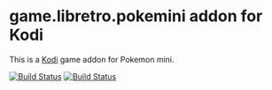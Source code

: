 # game.libretro.pokemini addon for Kodi

This is a [Kodi](http://kodi.tv) game addon for Pokemon mini.

[![Build Status](https://travis-ci.org/kodi-game/game.libretro.pokemini?branch=master)](https://travis-ci.org/kodi-game/game.libretro.pokemini)
[![Build Status](https://ci.appveyor.com/api/projects/status/github/kodi-game/game.libretro.pokemini?svg=true)](https://ci.appveyor.com/project/kodi-game/game-libretro-pokemini)
